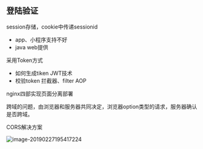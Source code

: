## 登陆验证

session存储，cookie中传递sessionid

 - app、小程序支持不好
 - java web提供

采用Token方式

- 如何生成tiken JWT技术 
- 校验token 拦截器、filter AOP

nginx四部实现页面分离部署

跨域的问题，由浏览器和服务器共同决定，浏览器option类型的请求，服务器确认是否跨域。

CORS解决方案

![image-20190227195417224](/Users/shenyi/Project/learning/JavaGuide/Java高级网易直播/img/image-20190227195417224.png)